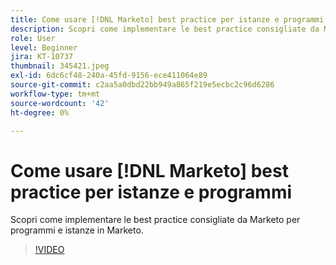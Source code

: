 ```yaml
---
title: Come usare [!DNL Marketo] best practice per istanze e programmi
description: Scopri come implementare le best practice consigliate da Marketo per programmi e istanze in Marketo.
role: User
level: Beginner
jira: KT-10737
thumbnail: 345421.jpeg
exl-id: 6dc6cf48-240a-45fd-9156-ece411064e89
source-git-commit: c2aa5a0dbd22bb949a865f219e5ecbc2c96d6286
workflow-type: tm+mt
source-wordcount: '42'
ht-degree: 0%

---
```


# Come usare [!DNL Marketo] best practice per istanze e programmi

Scopri come implementare le best practice consigliate da Marketo per programmi e istanze in Marketo.

>[!VIDEO](https://video.tv.adobe.com/v/345421/?quality=12&learn=on)
